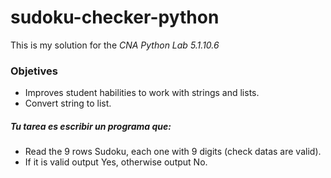 # sudoku-checker-python

This is my solution for the _CNA Python Lab 5.1.10.6_

### Objetives

- Improves student habilities to work with strings and lists.
- Convert string to list.

##### Tu tarea es escribir un programa que:

- Read the 9 rows Sudoku, each one with 9 digits (check datas are valid).
- If it is valid output Yes, otherwise output No.

